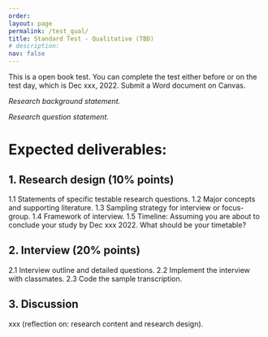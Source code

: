 ```yaml
---
order: 
layout: page
permalink: /test_qual/
title: Standard Test - Qualitative (TBD)
# description:
nav: false
---
```


This is a open book test. You can complete the test either before or on the test day, which is Dec xxx, 2022. Submit a Word document on Canvas. 

<!-- (IRB not covered, but very important, we should briefly mention in class) -->

_Research background statement._

_Research question statement._

# Expected deliverables:

## 1. Research design (10% points)

1.1 Statements of specific testable research questions.
1.2 Major concepts and supporting literature.
1.3 Sampling strategy for interview or focus-group.
1.4 Framework of interview.
1.5 Timeline: Assuming you are about to conclude your study by Dec xxx 2022. What should be your timetable?

## 2. Interview (20% points)

2.1 Interview outline and detailed questions.
2.2 Implement the interview with classmates.
2.3 Code the sample transcription.

## 3. Discussion

xxx (reflection on: research content and research design).
